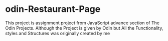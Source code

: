 # odin-Restaurant-Page
This project is assignment project from JavaScript advance section of The Odin Projects. Although the Project is given by Odin but All the Functionality, styles and Structures was originally created by me
